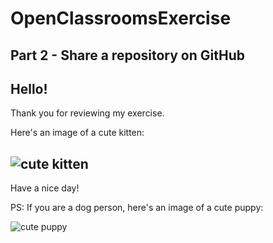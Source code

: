 # OpenClassroomsExercise
Part 2 - Share a repository on GitHub
---

## Hello!
Thank you for reviewing my exercise. 

Here's an image of a cute kitten:

![cute kitten](https://www.drmartybecker.com/wp-content/uploads/2017/04/bigstock_Kitten_rests_-_isolated_18734771-from-Dell-2016.jpg)
---
Have a nice day!

PS: If you are a dog person, here's an image of a cute puppy:

![cute puppy](https://s.abcnews.com/images/Lifestyle/puppy-ht-3-er-170907_4x3_992.jpg)


